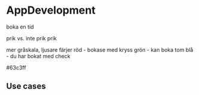 # AppDevelopment

boka en tid 






prik vs. inte prik 
prik

mer gråskala, 
ljusare färjer 
  röd - bokase      med kryss
  grön - kan boka      tom 
  blå - du har bokat   med check


#63c3ff






## Use cases



